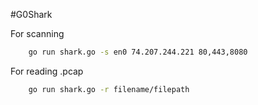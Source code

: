 #G0Shark

For scanning
```bash
    go run shark.go -s en0 74.207.244.221 80,443,8080 
```
For reading .pcap
```bash
    go run shark.go -r filename/filepath
``````
